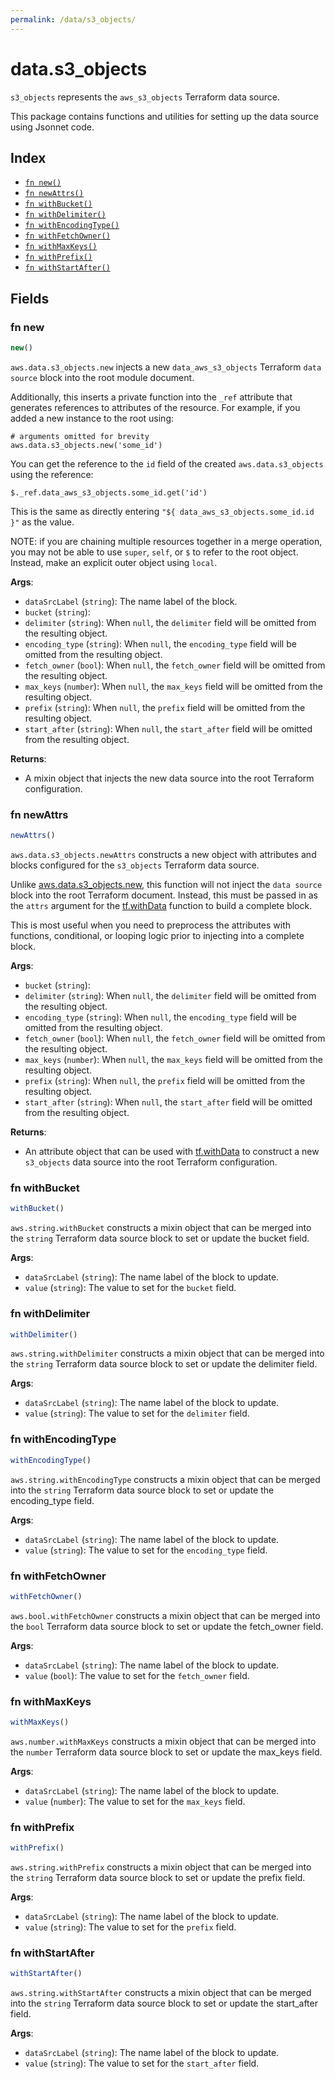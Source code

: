 ```yaml
---
permalink: /data/s3_objects/
---
```


# data.s3_objects

`s3_objects` represents the `aws_s3_objects` Terraform data source.



This package contains functions and utilities for setting up the data source using Jsonnet code.


## Index

* [`fn new()`](#fn-new)
* [`fn newAttrs()`](#fn-newattrs)
* [`fn withBucket()`](#fn-withbucket)
* [`fn withDelimiter()`](#fn-withdelimiter)
* [`fn withEncodingType()`](#fn-withencodingtype)
* [`fn withFetchOwner()`](#fn-withfetchowner)
* [`fn withMaxKeys()`](#fn-withmaxkeys)
* [`fn withPrefix()`](#fn-withprefix)
* [`fn withStartAfter()`](#fn-withstartafter)

## Fields

### fn new

```ts
new()
```


`aws.data.s3_objects.new` injects a new `data_aws_s3_objects` Terraform `data source`
block into the root module document.

Additionally, this inserts a private function into the `_ref` attribute that generates references to attributes of the
resource. For example, if you added a new instance to the root using:

    # arguments omitted for brevity
    aws.data.s3_objects.new('some_id')

You can get the reference to the `id` field of the created `aws.data.s3_objects` using the reference:

    $._ref.data_aws_s3_objects.some_id.get('id')

This is the same as directly entering `"${ data_aws_s3_objects.some_id.id }"` as the value.

NOTE: if you are chaining multiple resources together in a merge operation, you may not be able to use `super`, `self`,
or `$` to refer to the root object. Instead, make an explicit outer object using `local`.

**Args**:
  - `dataSrcLabel` (`string`): The name label of the block.
  - `bucket` (`string`): 
  - `delimiter` (`string`):  When `null`, the `delimiter` field will be omitted from the resulting object.
  - `encoding_type` (`string`):  When `null`, the `encoding_type` field will be omitted from the resulting object.
  - `fetch_owner` (`bool`):  When `null`, the `fetch_owner` field will be omitted from the resulting object.
  - `max_keys` (`number`):  When `null`, the `max_keys` field will be omitted from the resulting object.
  - `prefix` (`string`):  When `null`, the `prefix` field will be omitted from the resulting object.
  - `start_after` (`string`):  When `null`, the `start_after` field will be omitted from the resulting object.

**Returns**:
- A mixin object that injects the new data source into the root Terraform configuration.


### fn newAttrs

```ts
newAttrs()
```


`aws.data.s3_objects.newAttrs` constructs a new object with attributes and blocks configured for the `s3_objects`
Terraform data source.

Unlike [aws.data.s3_objects.new](#fn-s3objectsnew), this function will not inject the `data source`
block into the root Terraform document. Instead, this must be passed in as the `attrs` argument for the
[tf.withData](https://github.com/tf-libsonnet/core/tree/main/docs#fn-withdata) function to build a complete block.

This is most useful when you need to preprocess the attributes with functions, conditional, or looping logic prior to
injecting into a complete block.

**Args**:
  - `bucket` (`string`): 
  - `delimiter` (`string`):  When `null`, the `delimiter` field will be omitted from the resulting object.
  - `encoding_type` (`string`):  When `null`, the `encoding_type` field will be omitted from the resulting object.
  - `fetch_owner` (`bool`):  When `null`, the `fetch_owner` field will be omitted from the resulting object.
  - `max_keys` (`number`):  When `null`, the `max_keys` field will be omitted from the resulting object.
  - `prefix` (`string`):  When `null`, the `prefix` field will be omitted from the resulting object.
  - `start_after` (`string`):  When `null`, the `start_after` field will be omitted from the resulting object.

**Returns**:
  - An attribute object that can be used with [tf.withData](https://github.com/tf-libsonnet/core/tree/main/docs#fn-withdata) to construct a new `s3_objects` data source into the root Terraform configuration.


### fn withBucket

```ts
withBucket()
```

`aws.string.withBucket` constructs a mixin object that can be merged into the `string`
Terraform data source block to set or update the bucket field.



**Args**:
  - `dataSrcLabel` (`string`): The name label of the block to update.
  - `value` (`string`): The value to set for the `bucket` field.


### fn withDelimiter

```ts
withDelimiter()
```

`aws.string.withDelimiter` constructs a mixin object that can be merged into the `string`
Terraform data source block to set or update the delimiter field.



**Args**:
  - `dataSrcLabel` (`string`): The name label of the block to update.
  - `value` (`string`): The value to set for the `delimiter` field.


### fn withEncodingType

```ts
withEncodingType()
```

`aws.string.withEncodingType` constructs a mixin object that can be merged into the `string`
Terraform data source block to set or update the encoding_type field.



**Args**:
  - `dataSrcLabel` (`string`): The name label of the block to update.
  - `value` (`string`): The value to set for the `encoding_type` field.


### fn withFetchOwner

```ts
withFetchOwner()
```

`aws.bool.withFetchOwner` constructs a mixin object that can be merged into the `bool`
Terraform data source block to set or update the fetch_owner field.



**Args**:
  - `dataSrcLabel` (`string`): The name label of the block to update.
  - `value` (`bool`): The value to set for the `fetch_owner` field.


### fn withMaxKeys

```ts
withMaxKeys()
```

`aws.number.withMaxKeys` constructs a mixin object that can be merged into the `number`
Terraform data source block to set or update the max_keys field.



**Args**:
  - `dataSrcLabel` (`string`): The name label of the block to update.
  - `value` (`number`): The value to set for the `max_keys` field.


### fn withPrefix

```ts
withPrefix()
```

`aws.string.withPrefix` constructs a mixin object that can be merged into the `string`
Terraform data source block to set or update the prefix field.



**Args**:
  - `dataSrcLabel` (`string`): The name label of the block to update.
  - `value` (`string`): The value to set for the `prefix` field.


### fn withStartAfter

```ts
withStartAfter()
```

`aws.string.withStartAfter` constructs a mixin object that can be merged into the `string`
Terraform data source block to set or update the start_after field.



**Args**:
  - `dataSrcLabel` (`string`): The name label of the block to update.
  - `value` (`string`): The value to set for the `start_after` field.
